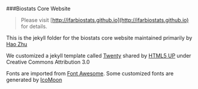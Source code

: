 ###Biostats Core Website
> Please visit [http://ifarbiostats.github.io](http://ifarbiostats.github.io) for details.

This is the jekyll folder for the biostats core website maintained primarily by [Hao Zhu](mailto:haozhu@hsl.harvard.edu)

We customized a jekyll template called [Twenty](http://html5up.net/twenty) shared by [HTML5 UP](http://html5up.net) under Creative Commons Attribution 3.0

Fonts are imported from [Font Awesome](https://fortawesome.github.io/). Some customized fonts are generated by [IcoMoon](https://icomoon.io/)
